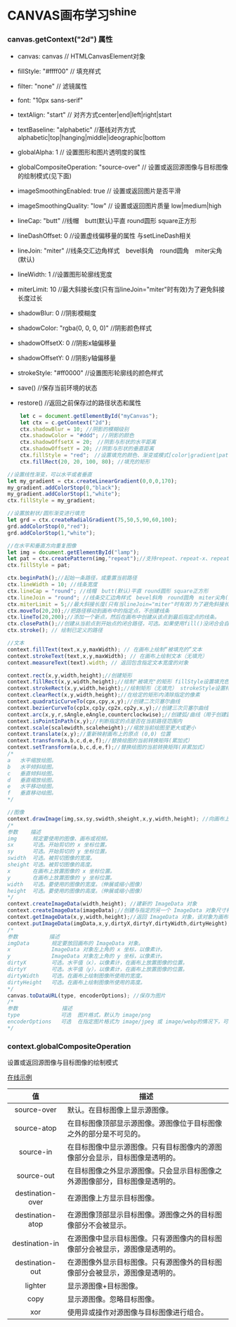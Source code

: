 # CANVAS画布学习<sup>shine</sup>

### canvas.getContext("2d") 属性

- canvas: canvas // HTMLCanvasElement对象
- fillStyle: "#ffff00" // 填充样式
- filter: "none" // 滤镜属性
- font: "10px sans-serif"
- textAlign: "start" // 对齐方式center|end|left|right|start
- textBaseline: "alphabetic" //基线对齐方式 alphabetic|top|hanging|middle|ideographic|bottom
- globalAlpha: 1 // 设置图形和图片透明度的属性
- globalCompositeOperation: "source-over" // 设置或返回源图像与目标图像的绘制模式(见下面)
- imageSmoothingEnabled: true // 设置或返回图片是否平滑
- imageSmoothingQuality: "low" // 设置或返回图片质量 low|medium|high
- lineCap: "butt" //线帽　butt(默认)平直 round圆形 square正方形
- lineDashOffset: 0 //设置虚线偏移量的属性 与setLineDash相关
- lineJoin: "miter" //线条交汇边角样式　bevel斜角　round圆角　miter尖角(默认)
- lineWidth: 1 //设置图形轮廓线宽度
- miterLimit: 10 //最大斜接长度(只有当lineJoin="miter"时有效)为了避免斜接长度过长
- shadowBlur: 0 //阴影模糊度
- shadowColor: "rgba(0, 0, 0, 0)" //阴影颜色样式
- shadowOffsetX: 0 //阴影x轴偏移量
- shadowOffsetY: 0 //阴影y轴偏移量
- strokeStyle: "#ff0000" //设置图形轮廓线的颜色样式

- save() 	//保存当前环境的状态
- restore() 	//返回之前保存过的路径状态和属性

```javascript
    let c = document.getElementById("myCanvas");
    let ctx = c.getContext("2d");
    ctx.shadowBlur = 10; //阴影的模糊级别
    ctx.shadowColor = "#ddd"; //阴影的颜色
    ctx.shadowOffsetX = 20;　//阴影与形状的水平距离
    ctx.shadowOffsetY = 20; //阴影与形状的垂直距离
    ctx.fillStyle = "red";　//设置填充的颜色、渐变或模式[color|gradient|pattern]
    ctx.fillRect(20, 20, 100, 80); //填充的矩形
```

```javascript
//设置线性渐变，可以水平或者垂直
let my_gradient = ctx.createLinearGradient(0,0,0,170);
my_gradient.addColorStop(0,"black");
my_gradient.addColorStop(1,"white");
ctx.fillStyle = my_gradient;
```

```javascript
//设置放射状/圆形渐变进行填充
let grd = ctx.createRadialGradient(75,50,5,90,60,100);
grd.addColorStop(0,"red");
grd.addColorStop(1,"white");
```

```javascript
//在水平和垂直方向重复图像
let img = document.getElementById("lamp");
let pat = ctx.createPattern(img,"repeat");//支持repeat、repeat-x、repeat-y、no-repeat
ctx.fillStyle = pat;
```

```javascript
ctx.beginPath();//起始一条路径，或重置当前路径
ctx.lineWidth = 10; //线条宽度
ctx.lineCap = "round"; //线帽　butt(默认)平直 round圆形 square正方形
ctx.lineJoin = "round"; //线条交汇边角样式　bevel斜角　round圆角　miter尖角(默认)
ctx.miterLimit = 5;//最大斜接长度(只有当lineJoin="miter"时有效)为了避免斜接长度过长
ctx.moveTo(20,20);//把路径移动到画布中的指定点，不创建线条
ctx.lineTo(20,200);//添加一个新点，然后在画布中创建从该点到最后指定点的线条。
ctx.closePath();//创建从当前点到开始点的闭合路径，可选。如果使用fill()没闭合会自动执行闭合路径
ctx.stroke(); // 绘制已定义的路径
```

```javascript
//文本
context.fillText(text,x,y,maxWidth); // 在画布上绘制“被填充的”文本
context.strokeText(text,x,y,maxWidth); // 在画布上绘制文本（无填充）
context.measureText(text).width; // 返回包含指定文本宽度的对象
```

```javascript
context.rect(x,y,width,height);//创建矩形
context.fillRect(x,y,width,height);//绘制"被填充"的矩形 fillStyle设置填充色
context.strokeRect(x,y,width,height);//绘制矩形（无填充） strokeStyle设置样式
context.clearRect(x,y,width,height);//在给定的矩形内清除指定的像素
context.quadraticCurveTo(cpx,cpy,x,y);//创建二次贝塞尔曲线
context.bezierCurveTo(cp1x,cp1y,cp2x,cp2y,x,y);//创建三次贝塞尔曲线
context.arc(x,y,r,sAngle,eAngle,counterclockwise);//创建弧/曲线（用于创建圆形或部分圆）
context.isPointInPath(x,y);//判断指定的点是否在当前路径范围内
context.scale(scalewidth,scaleheight);//缩放当前绘图至更大或更小
context.translate(x,y);//重新映射画布上的原点 (0,0) 位置
context.transform(a,b,c,d,e,f);//替换绘图的当前转换矩阵(累加式）
context.setTransform(a,b,c,d,e,f);//替换绘图的当前转换矩阵(非累加式）
/*
a 	水平缩放绘图。
b 	水平倾斜绘图。
c 	垂直倾斜绘图。
d 	垂直缩放绘图。
e 	水平移动绘图。
f 	垂直移动绘图。
*/

```
```javascript
//图像
context.drawImage(img,sx,sy,swidth,sheight,x,y,width,height); //向画布上绘制图像、画布或视频
/*
参数    描述
img     规定要使用的图像、画布或视频。
sx      可选。开始剪切的 x 坐标位置。
sy      可选。开始剪切的 y 坐标位置。
swidth 	可选。被剪切图像的宽度。
sheight 可选。被剪切图像的高度。
x       在画布上放置图像的 x 坐标位置。
y       在画布上放置图像的 y 坐标位置。
width 	可选。要使用的图像的宽度。（伸展或缩小图像）
height 	可选。要使用的图像的高度。（伸展或缩小图像）
*/
context.createImageData(width,height); //建新的 ImageData 对象
context.createImageData(imageData);//创建与指定的另一个 ImageData 对象尺寸相同的新 ImageData 对象（不会复制图像数据）
context.getImageData(x,y,width,height);//返回 ImageData 对象，该对象为画布上指定的矩形复制像素数据
context.putImageData(imgData,x,y,dirtyX,dirtyY,dirtyWidth,dirtyHeight);//把图像数据（从指定的 ImageData 对象）放回画布上
/*
参数          描述
imgData 	  规定要放回画布的 ImageData 对象。
x             ImageData 对象左上角的 x 坐标，以像素计。
y 	          ImageData 对象左上角的 y 坐标，以像素计。
dirtyX 	      可选。水平值（x），以像素计，在画布上放置图像的位置。
dirtyY 	      可选。水平值（y），以像素计，在画布上放置图像的位置。
dirtyWidth 	  可选。在画布上绘制图像所使用的宽度。
dirtyHeight   可选。在画布上绘制图像所使用的高度。
*/
canvas.toDataURL(type, encoderOptions); //保存为图片
/*
参数              描述
type             可选  图片格式，默认为 image/png
encoderOptions   可选  在指定图片格式为 image/jpeg 或 image/webp的情况下，可以从 0 到 1 的区间内选择图片的质量。如果超出取值范围，将会使用默认值 0.92。其他参数会被忽略。 
*/
```

### context.globalCompositeOperation
设置或返回源图像与目标图像的绘制模式

[在线示例](http://www.w3school.com.cn/tiy/t.asp?f=html5_canvas_globalcompop_all)

|值|描述|
|:---:|---|
|source-over|默认。在目标图像上显示源图像。|
|source-atop|在目标图像顶部显示源图像。源图像位于目标图像之外的部分是不可见的。|
|source-in|	在目标图像中显示源图像。只有目标图像内的源图像部分会显示，目标图像是透明的。|
|source-out|在目标图像之外显示源图像。只会显示目标图像之外源图像部分，目标图像是透明的。|
|destination-over|在源图像上方显示目标图像。|
|destination-atop|在源图像顶部显示目标图像。源图像之外的目标图像部分不会被显示。|
|destination-in|在源图像中显示目标图像。只有源图像内的目标图像部分会被显示，源图像是透明的。|
|destination-out|在源图像外显示目标图像。只有源图像外的目标图像部分会被显示，源图像是透明的。|
|lighter|显示源图像+目标图像。|
|copy|显示源图像。忽略目标图像。|
|xor|使用异或操作对源图像与目标图像进行组合。|
